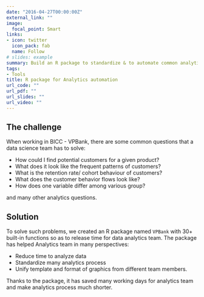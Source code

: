 ```yaml
---
date: "2016-04-27T00:00:00Z"
external_link: ""
image:
  focal_point: Smart
links:
- icon: twitter
  icon_pack: fab
  name: Follow
# slides: example
summary: Build an R package to standardize & to automate common analytics tasks for Analytics team
tags:
- Tools
title: R package for Analytics automation
url_code: ""
url_pdf: ""
url_slides: ""
url_video: ""
---
```


## The challenge

When working in BICC - VPBank, there are some common questions that a data science team has to solve:

- How could I find potential customers for a given product?
- What does it look like the frequent patterns of customers?
- What is the retention rate/ cohort behaviour of customers?
- What does the customer behavior flows look like?
- How does one variable differ among various group?

and many other analytics questions.

## Solution

To solve such problems, we created an R package named `VPBank` with 30+ built-in functions so as to release time for data analytics team. The package has helped Analytics team in many perspectives:

- Reduce time to analyze data
- Standardize many analytics process
- Unify template and format of graphics from different team members.

Thanks to the package, it has saved many working days for analytics team and make analytics process much shorter.